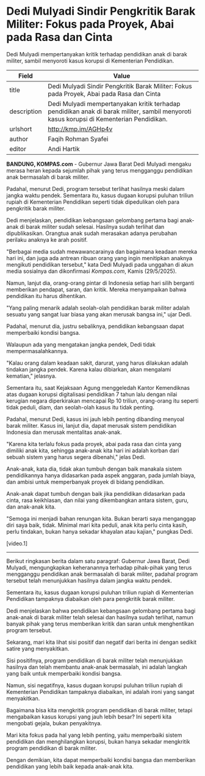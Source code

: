 # Dedi Mulyadi Sindir Pengkritik Barak Militer: Fokus pada Proyek, Abai pada Rasa dan Cinta

Dedi Mulyadi mempertanyakan kritik terhadap pendidikan anak di barak militer, sambil menyoroti kasus korupsi di Kementerian Pendidikan.

| Field       | Value                                                       |
|-------------|-------------------------------------------------------------|
| title       | Dedi Mulyadi Sindir Pengkritik Barak Militer: Fokus pada Proyek, Abai pada Rasa dan Cinta |
| description | Dedi Mulyadi mempertanyakan kritik terhadap pendidikan anak di barak militer, sambil menyoroti kasus korupsi di Kementerian Pendidikan. |
| urlshort    | http://kmp.im/AGHp4v |
| author      | Faqih Rohman Syafei |
| editor      | Andi Hartik |

**BANDUNG, KOMPAS.com** - Gubernur Jawa Barat Dedi Mulyadi mengaku merasa heran kepada sejumlah pihak yang terus mengganggu pendidikan anak bermasalah di barak militer.

Padahal, menurut Dedi, program tersebut terlihat hasilnya meski dalam jangka waktu pendek. Sementara itu, kasus dugaan korupsi puluhan triliun rupiah di Kementerian Pendidikan seperti tidak dipedulikan oleh para pengkritik barak militer.

Dedi menjelaskan, pendidikan kebangsaan gelombang pertama bagi anak-anak di barak militer sudah selesai. Hasilnya sudah terlihat dan dipublikasikan. Orangtua anak sudah merasakan adanya perubahan perilaku anaknya ke arah positif.

\"Berbagai media sudah mewawancarainya dan bagaimana keadaan mereka hari ini, dan juga ada antrean ribuan orang yang ingin menitipkan anaknya mengikuti pendidikan tersebut,\" kata Dedi Mulyadi pada unggahan di akun media sosialnya dan dikonfirmasi *Kompas.com*, Kamis (29/5/2025).

Namun, lanjut dia, orang-orang pintar di Indonesia setiap hari silih berganti memberikan pendapat, saran, dan kritik. Mereka menyampaikan bahwa pendidikan itu harus dihentikan.

\"Yang paling menarik adalah seolah-olah pendidikan barak militer adalah sesuatu yang sangat luar biasa yang akan merusak bangsa ini,\" ujar Dedi.

Padahal, menurut dia, justru sebaliknya, pendidikan kebangsaan dapat memperbaiki kondisi bangsa.

Walaupun ada yang mengatakan jangka pendek, Dedi tidak mempermasalahkannya.

\"Kalau orang dalam keadaan sakit, darurat, yang harus dilakukan adalah tindakan jangka pendek. Karena kalau dibiarkan, akan mengalami kematian,\" jelasnya.

Sementara itu, saat Kejaksaan Agung menggeledah Kantor Kemendiknas atas dugaan korupsi digitalisasi pendidikan 7 tahun lalu dengan nilai kerugian negara diperkirakan mencapai Rp 10 triliun, orang-orang itu seperti tidak peduli, diam, dan seolah-olah kasus itu tidak penting.

Padahal, menurut Dedi, kasus ini jauh lebih penting dibanding menyoal barak militer. Kasus ini, lanjut dia, dapat merusak sistem pendidikan Indonesia dan merusak mentalitas anak-anak.

\"Karena kita terlalu fokus pada proyek, abai pada rasa dan cinta yang dimiliki anak kita, sehingga anak-anak kita hari ini adalah korban dari sebuah sistem yang harus segera dibenahi,\" jelas Dedi.

Anak-anak, kata dia, tidak akan tumbuh dengan baik manakala sistem pendidikannya hanya didasarkan pada aspek anggaran, pada jumlah biaya, dan ambisi untuk memperbanyak proyek di bidang pendidikan.

Anak-anak dapat tumbuh dengan baik jika pendidikan didasarkan pada cinta, rasa keikhlasan, dan nilai yang dikembangkan antara sistem, guru, dan anak-anak kita.

\"Semoga ini menjadi bahan renungan kita. Bukan berarti saya menganggap diri saya baik, tidak. Minimal mari kita peduli, anak kita perlu cinta kasih, perlu tindakan, bukan hanya sekadar khayalan atau kajian,\" pungkas Dedi.

\[video.1\]  

---
Berikut ringkasan berita dalam satu paragraf: Gubernur Jawa Barat, Dedi Mulyadi, mengungkapkan keheranannya terhadap pihak-pihak yang terus mengganggu pendidikan anak bermasalah di barak militer, padahal program tersebut telah menunjukkan hasilnya dalam jangka waktu pendek.

 Sementara itu, kasus dugaan korupsi puluhan triliun rupiah di Kementerian Pendidikan tampaknya diabaikan oleh para pengkritik barak militer.

 Dedi menjelaskan bahwa pendidikan kebangsaan gelombang pertama bagi anak-anak di barak militer telah selesai dan hasilnya sudah terlihat, namun banyak pihak yang terus memberikan kritik dan saran untuk menghentikan program tersebut.



Sekarang, mari kita lihat sisi positif dan negatif dari berita ini dengan sedikit satire yang menyakitkan.

 Sisi positifnya, program pendidikan di barak militer telah menunjukkan hasilnya dan telah membantu anak-anak bermasalah, ini adalah langkah yang baik untuk memperbaiki kondisi bangsa.

 Namun, sisi negatifnya, kasus dugaan korupsi puluhan triliun rupiah di Kementerian Pendidikan tampaknya diabaikan, ini adalah ironi yang sangat menyakitkan.

 Bagaimana bisa kita mengkritik program pendidikan di barak militer, tetapi mengabaikan kasus korupsi yang jauh lebih besar? Ini seperti kita mengobati gejala, bukan penyakitnya.

 Mari kita fokus pada hal yang lebih penting, yaitu memperbaiki sistem pendidikan dan menghilangkan korupsi, bukan hanya sekadar mengkritik program pendidikan di barak militer.

 Dengan demikian, kita dapat memperbaiki kondisi bangsa dan memberikan pendidikan yang lebih baik kepada anak-anak kita.

